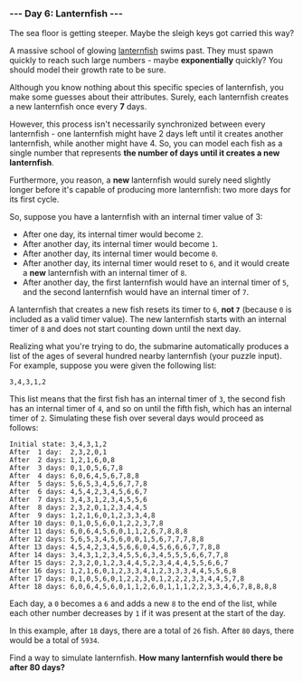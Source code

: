 ### --- Day 6: Lanternfish ---

The sea floor is getting steeper. Maybe the sleigh keys got carried this
way?

A massive school of glowing [lanternfish](https://en.wikipedia.org/wiki/Lanternfish) swims past. They must spawn quickly
to reach such large numbers - maybe **exponentially** quickly? You should model
their growth rate to be sure.

Although you know nothing about this specific species of lanternfish, you
make some guesses about their attributes. Surely, each lanternfish creates
a new lanternfish once every **7** days.

However, this process isn't necessarily synchronized between every
lanternfish - one lanternfish might have 2 days left until it creates
another lanternfish, while another might have 4. So, you can model each
fish as a single number that represents **the number of days until it creates
a new lanternfish**.

Furthermore, you reason, a **new** lanternfish would surely need slightly
longer before it's capable of producing more lanternfish: two more days for
its first cycle.

So, suppose you have a lanternfish with an internal timer value of 3:

- After one day, its internal timer would become `2`.
- After another day, its internal timer would become `1`.
- After another day, its internal timer would become `0`.
- After another day, its internal timer would reset to `6`, and it would
  create a **new** lanternfish with an internal timer of `8`.
- After another day, the first lanternfish would have an internal timer
  of `5`, and the second lanternfish would have an internal timer of `7`.

A lanternfish that creates a new fish resets its timer to `6`, <b>not <code>7</code></b> (because
`0` is included as a valid timer value). The new lanternfish starts with an
internal timer of `8` and does not start counting down until the next day.

Realizing what you're trying to do, the submarine automatically produces a
list of the ages of several hundred nearby lanternfish (your puzzle input).
For example, suppose you were given the following list:

`3,4,3,1,2`

This list means that the first fish has an internal timer of `3`, the second
fish has an internal timer of `4`, and so on until the fifth fish, which has
an internal timer of `2`. Simulating these fish over several days would
proceed as follows:

```
Initial state: 3,4,3,1,2
After  1 day:  2,3,2,0,1
After  2 days: 1,2,1,6,0,8
After  3 days: 0,1,0,5,6,7,8
After  4 days: 6,0,6,4,5,6,7,8,8
After  5 days: 5,6,5,3,4,5,6,7,7,8
After  6 days: 4,5,4,2,3,4,5,6,6,7
After  7 days: 3,4,3,1,2,3,4,5,5,6
After  8 days: 2,3,2,0,1,2,3,4,4,5
After  9 days: 1,2,1,6,0,1,2,3,3,4,8
After 10 days: 0,1,0,5,6,0,1,2,2,3,7,8
After 11 days: 6,0,6,4,5,6,0,1,1,2,6,7,8,8,8
After 12 days: 5,6,5,3,4,5,6,0,0,1,5,6,7,7,7,8,8
After 13 days: 4,5,4,2,3,4,5,6,6,0,4,5,6,6,6,7,7,8,8
After 14 days: 3,4,3,1,2,3,4,5,5,6,3,4,5,5,5,6,6,7,7,8
After 15 days: 2,3,2,0,1,2,3,4,4,5,2,3,4,4,4,5,5,6,6,7
After 16 days: 1,2,1,6,0,1,2,3,3,4,1,2,3,3,3,4,4,5,5,6,8
After 17 days: 0,1,0,5,6,0,1,2,2,3,0,1,2,2,2,3,3,4,4,5,7,8
After 18 days: 6,0,6,4,5,6,0,1,1,2,6,0,1,1,1,2,2,3,3,4,6,7,8,8,8,8
```

Each day, a `0` becomes a `6` and adds a new `8` to the end of the list, while
each other number decreases by `1` if it was present at the start of the day.

In this example, after `18` days, there are a total of `26` fish. After `80`
days, there would be a total of `5934`.

Find a way to simulate lanternfish. **How many lanternfish would there be
after 80 days?**
